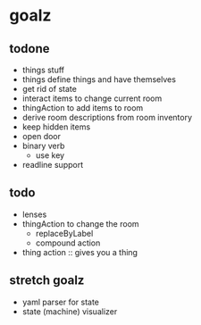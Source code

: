 # goalz

## todone
- things stuff
- things define things and have themselves
- get rid of state
- interact items to change current room
- thingAction to add items to room
- derive room descriptions from room inventory
 - keep hidden items
- open door
- binary verb
  - use key
- readline support

## todo
- lenses
- thingAction to change the room
  - replaceByLabel
  - compound action
- thing action :: gives you a thing

## stretch goalz
- yaml parser for state
- state (machine) visualizer
